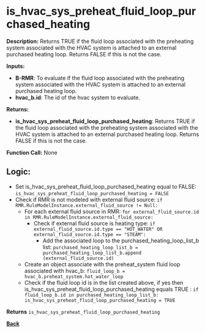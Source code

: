 # is_hvac_sys_preheat_fluid_loop_purchased_heating  

**Description:** Returns TRUE if the fluid loop associated with the preheating system associated with the HVAC system is attached to an external purchased heating loop. Returns FALSE if this is not the case.   

**Inputs:**  
- **B-RMR**: To evaluate if the fluid loop associated with the preheating system associated with the HVAC system is attached to an external purchased heating loop.   
- **hvac_b.id**: The id of the hvac system to evaluate.  

**Returns:**  
- **is_hvac_sys_preheat_fluid_loop_purchased_heating**: Returns TRUE if the fluid loop associated with the preheating system associated with the HVAC system is attached to an external purchased heating loop. Returns FALSE if this is not the case.   
 
**Function Call:** None  

## Logic:   
- Set is_hvac_sys_preheat_fluid_loop_purchased_heating equal to FALSE: `is_hvac_sys_preheat_fluid_loop_purchased_heating = FALSE`  
- Check if RMR is not modeled with external fluid source: `if RMR.RuleModelInstance.external_fluid_source != Null:`  
    - For each external fluid source in RMR: `for external_fluid_source.id in RMR.RuleModelInstance.external_fluid_source:`  
        - Check if external fluid source is heating type: `if external_fluid_source.id.type == "HOT_WATER" OR external_fluid_source.id.type == "STEAM":`    
            - Add the associated loop to the purchased_heating_loop_list_b list: `purchased_heating_loop_list_b = purchased_heating_loop_list_b.append (external_fluid_source.id)`   
    - Create an object associate with the preheat_system fluid loop associated with hvac_b: `fluid_loop_b = hvac_b.preheat_system.hot_water_loop`
    - Check if the fluid loop id is in the list created above, if yes then is_hvac_sys_preheat_fluid_loop_purchased_heating equals TRUE  : `if fluid_loop_b.id in purchased_heating_loop_list_b: is_hvac_sys_preheat_fluid_loop_purchased_heating = TRUE`  

**Returns** `is_hvac_sys_preheat_fluid_loop_purchased_heating`  



**[Back](../../../_toc.md)**